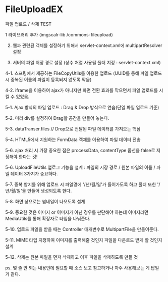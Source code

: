 # FileUploadEX
파일 업로드 / 삭제 TEST

1 라이브러리 추가 (imgscalr-lib  /commons-fileupload)

2. 웹과 관련된 객체를 설정하기 위해서 servlet-context.xml에 multipartResolver 설정

3. 서버의 파일 저장 경로 설정 (상수 처럼 사용될 폴더 지정 : servlet-context.xml)

4-1. 스프링에서 제공하는 FileCopyUtils를 이용한 업로드 (UUID를 통해 파일 업로드 시 중복된 이름의 파일이 등록되지 않도록 막음)

4-2. iframe을 이용하여 ajax가 아니지만 화면 전환 효과를 막으면서 파일 업로드를 시킬 수 있었음.

5-1. Ajax 방식의 파일 업로드 : Drag & Drop 방식으로 연습(단일 파일 업로드 기준)

5-2. 미리 div를 설정하여 Drag할 공간을 만들어 놓는다.

5-3. dataTranser.files // Drop으로 전달된 파일 데이터를 가져오는 핵심

5-4. HTML5에서 지원하는 FormData 객체를 이용하여 파일 데이터 전송

5-6. ajax 처리 시 가장 중요한 점은 processData, contentType 옵션을 false로 지정해야 한다는 것!

5-6. UploadFileUtils 업로그 기능을 설계 : 파일의 저장 경로 / 원본 파일의 이름 / 파일 데이터 3가지가 중요하다.

5-7. 중복 방지를 위해 업로드 시 파일명에 '/년/월/일'가 들어가도록 하고 폴더 또한 '/년/월/일'을 만들어 생성되도록 한다.

5-8. 화면 상으로는 썸네일이 나오도록 설계

5-9. 중요한 것은 이미지 or 이미지가 아닌 경우를 판단해야 하는데 이미지라면 MediaUtils를 통해 확장자로 타입을 나눠준다.

5-10. 업로드 파일을 받을 때는 Controller 매개변수로 MultipartFile을 만들어준다.

5-11. MIME 타입 지정하여 이미지를 출력해줄 것인지 파일을 다운로드 받게 할 것인지 설계

5-12. 삭제는 원본 파일을 먼저 삭제하고 이후 파일을 삭제하도록 만들 것


ps. 몇 줄 안 되는 내용인데 필요할 때 소스 보고 참고하거나 자주 사용해보는 게 답일 거 같다.
